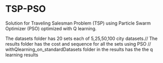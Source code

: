 # TSP-PSO
Solution for Traveling Salesman Problem (TSP) using Particle Swarm Optimizer (PSO) optimized with Q learning.

The datasets folder has 20 sets each of 5,25,50,100 city datasets.//
The results folder has the cost and sequence for all the sets using PSO //
withQlearning_on_standardDatasets folder in the results has the the q learning results
